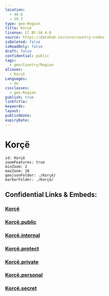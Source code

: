 ```yaml
---
location:
  - 40.6
  - 20.7
type: geo-Region
title: Korçë
license: CC BY-SA 4.0
source: https://datahub.io/core/country-codes
isDeleted: false
isReadOnly: false
draft: false
confidential: public
tags:
  - geo/Country/Region
aliases:
  - Korçë
Languages:
  - de
cssclasses:
  - geo-Region
publish: true
linkTitle:
keywords:
layout:
publishDate:
expiryDate:
---
```


# Korçë

```leaflet
id: Korçë
zoomFeatures: true 
minZoom: 2 
maxZoom: 18
geojsonFolder: ./Korçë/
markerFolder: ./Korçë/
```


## Confidential Links & Embeds: 

### [Korçë](/_Standards/Earth/Continent/Europe/Europe~South/Albania/Counties~Albania/Korçë.md) 

### [Korçë.public](/_public/Earth/Continent/Europe/Europe~South/Albania/Counties~Albania/Korçë.public.md) 

### [Korçë.internal](/_internal/Earth/Continent/Europe/Europe~South/Albania/Counties~Albania/Korçë.internal.md) 

### [Korçë.protect](/_protect/Earth/Continent/Europe/Europe~South/Albania/Counties~Albania/Korçë.protect.md) 

### [Korçë.private](/_private/Earth/Continent/Europe/Europe~South/Albania/Counties~Albania/Korçë.private.md) 

### [Korçë.personal](/_personal/Earth/Continent/Europe/Europe~South/Albania/Counties~Albania/Korçë.personal.md) 

### [Korçë.secret](/_secret/Earth/Continent/Europe/Europe~South/Albania/Counties~Albania/Korçë.secret.md)

